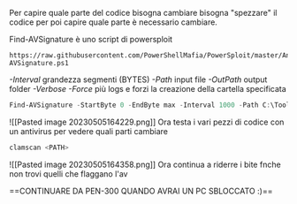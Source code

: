 Per capire quale parte del codice bisogna cambiare bisogna "spezzare" il codice per poi capire quale parte è necessario cambiare.

Find-AVSignature è uno script di powersploit
```link
https://raw.githubusercontent.com/PowerShellMafia/PowerSploit/master/AntivirusBypass/Find-AVSignature.ps1
```
*-Interval*    grandezza segmenti (BYTES)
*-Path*         input file
*-OutPath*   output folder
*-Verbose -Force*    più logs e forzi la creazione della cartella specificata
```powershell
Find-AVSignature -StartByte 0 -EndByte max -Interval 1000 -Path C:\Tools\met.exe -OutPath C:\Tools\avtest1 -Verbose -Force
```
![[Pasted image 20230505164229.png]]
Ora testa i vari pezzi di codice con un antivirus per vedere quali parti cambiare
```bash
clamscan <PATH>
```
![[Pasted image 20230505164358.png]]
Ora continua a riderre i bite fnche non trovi quelli che flaggano l'av

==CONTINUARE DA PEN-300 QUANDO AVRAI UN PC SBLOCCATO :)==



